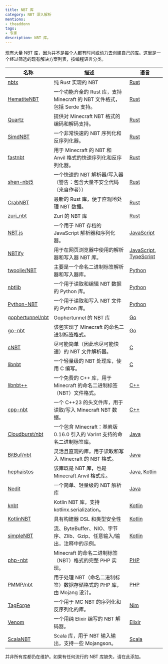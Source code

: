 ```yaml
---
title: NBT 库
category: NBT 深入解析
mentions:
- theaddonn
tags:
- 专家
description: NBT 库。
---
```


现有大量 NBT 库，因为并不是每个人都有时间或动力去创建自己的库。这里是一个经过筛选的现有解决方案列表，按编程语言分类。

| 名称                                                                                   | 描述                                                                                                       | 语言                                                                                              |
|----------------------------------------------------------------------------------------|------------------------------------------------------------------------------------------------------------|-------------------------------------------------------------------------------------------------------|
| [nbtx](https://github.com/bedrock-crustaceans/nbtx)                                    | 纯 Rust 实现的 NBT                                                                                         | [Rust](https://www.rust-lang.org/)                                                                    |
| [HematiteNBT](https://github.com/CorentinPtrl/hematite_nbt)                            | 一个功能齐全的 Rust 库，支持 Minecraft 的 NBT 文件格式，包括 Serde 支持。                                   | [Rust](https://www.rust-lang.org/)                                                                    |
| [Quartz](https://github.com/Rusty-Quartz/quartz_nbt)                                   | 提供对 Minecraft NBT 格式的编码和解码支持。                                                               | [Rust](https://www.rust-lang.org/)                                                                    |
| [SimdNBT](https://github.com/azalea-rs/simdnbt)                                        | 一个非常快速的 NBT 序列化和反序列化器。                                                                   | [Rust](https://www.rust-lang.org/)                                                                    |
| [fastnbt](https://github.com/owengage/fastnbt)                                         | 用于 Minecraft 的 NBT 和 Anvil 格式的快速序列化和反序列化器。                                             | [Rust](https://www.rust-lang.org/)                                                                    |
| [shen-nbt5](https://github.com/shenjackyuanjie/nbt-rust)                               | 一个快速的 NBT 解析器/写入器（警告：包含大量不安全代码（来自作者））                                       | [Rust](https://www.rust-lang.org/)                                                                    |
| [CrabNBT](https://github.com/CrabCraftDev/CrabNBT)                                     | 最新的 Rust 库，便于直观地处理 NBT 数据。                                                                  | [Rust](https://www.rust-lang.org/)                                                                    |
| [zuri_nbt](https://github.com/zuri-mc/zuri_nbt)                                        | Zuri 的 NBT 库                                                                                             | [Rust](https://www.rust-lang.org/)                                                                    |
| [NBT.js](https://github.com/sjmulder/nbt-js)                                           | 一个用于 NBT 存档的 JavaScript 解析器和序列化器。                                                         | [JavaScript](https://en.wikipedia.org/wiki/JavaScript)                                                |
| [NBTify](https://github.com/Offroaders123/NBTify)                                      | 用于在网页浏览器中使用的解析器和写入器 NBT 库。                                                           | [JavaScript](https://en.wikipedia.org/wiki/JavaScript), [TypeScript](https://www.typescriptlang.org/) |
| [twoolie/NBT](https://github.com/twoolie/NBT)                                          | 主要是一个命名二进制标签解析器和写入器库。                                                               | [Python](https://www.python.org/)                                                                     |
| [nbtlib](https://github.com/vberlier/nbtlib)                                           | 一个用于读取和编辑 NBT 数据的 Python 库。                                                                | [Python](https://www.python.org/)                                                                     |
| [Python-NBT](https://github.com/TowardtheStars/Python-NBT)                             | 一个用于读取和写入 NBT 文件的 Python 库。                                                                | [Python](https://www.python.org/)                                                                     |
| [gophertunnel/nbt](https://github.com/Sandertv/gophertunnel/tree/master/minecraft/nbt) | Gophertunnel 的 NBT 库                                                                                     | [Go](https://go.dev/)                                                                                 |
| [go-nbt](https://github.com/Tnze/go-mc/tree/master/nbt)                                | 该包实现了 Minecraft 的命名二进制标签格式。                                                               | [Go](https://go.dev/)                                                                                 |
| [cNBT](https://github.com/nickelpro/cNBT )                                             | 尽可能简单（因此也尽可能快速）的 NBT 文件解析器。                                                         | [C](https://en.wikipedia.org/wiki/C_(programming_language))                                           |
| [libnbt](https://sr.ht/~azbantium/libnbt/)                                             | 一个轻量级的 NBT 处理库，使用 C 编写。                                                                     | [C](https://en.wikipedia.org/wiki/C_(programming_language))                                           |
| [libnbt++](https://github.com/PrismLauncher/libnbtplusplus )                           | 一个免费的 C++ 库，用于 Minecraft 的命名二进制标签（NBT）文件格式。                                       | [C++](https://en.wikipedia.org/wiki/C%2B%2B)                                                          |
| [cpp-nbt](https://github.com/SpockBotMC/cpp-nbt)                                       | 一个 C++23 的头文件库，用于读取/写入 Minecraft NBT 数据。                                                  | [C++](https://en.wikipedia.org/wiki/C%2B%2B)                                                          |
| [Cloudburst/nbt](https://github.com/CloudburstMC/NBT)                                  | 一个包含 Minecraft：基岩版 0.16.0 引入的 VarInt 支持的命名二进制标签库。                                   | [Java](https://en.wikipedia.org/wiki/Java_(programming_language))                                     |
| [BitBuf/nbt](https://github.com/BitBuf/nbt)                                            | 灵活且直观的库，用于读取和写入 Minecraft 的 NBT 格式。                                                    | [Java](https://en.wikipedia.org/wiki/Java_(programming_language))                                     |
| [hephaistos](https://github.com/jglrxavpok/hephaistos)                                 | 该库既是 NBT 库，也是 Minecraft Anvil 格式库。                                                           | [Java](https://en.wikipedia.org/wiki/Java_(programming_language)), [Kotlin](https://kotlinlang.org/)  |
| [Nedit](https://github.com/TheNullicorn/Nedit)                                         | 一个简单、轻量级的 NBT 解析库                                                                             | [Java](https://en.wikipedia.org/wiki/Java_(programming_language))                                     |
| [knbt](https://github.com/BenWoodworth/knbt)                                           | Kotlin NBT 库，支持 kotlinx.serialization。                                                                | [Kotlin](https://kotlinlang.org/)                                                                     |
| [KotlinNBT](https://github.com/luizrcs/KotlinNBT)                                      | 具有构建器 DSL 和类型安全性                                                                               | [Kotlin](https://kotlinlang.org/)                                                                     |
| [simpleNBT](https://gist.github.com/camdenorrb/bec73c5608267f0232bd8f5c42e0784d)       | 流、ByteBuffer、NIO、字节序、Zlib、Gzip、任意输入/输出，注释中的示例。                                      | [Kotlin](https://kotlinlang.org/)                                                                     |
| [php-nbt](https://github.com/aternosorg/php-nbt)                                       | Minecraft 的命名二进制标签（NBT）格式的完整 PHP 实现。                                                    | [PHP](https://www.php.net/)                                                                           |
| [PMMP/nbt](https://github.com/pmmp/NBT)                                                | 用于处理 NBT（命名二进制标签）数据存储格式的 PHP 库，由 Mojang 设计。                                    | [PHP](https://www.php.net/)                                                                           |
| [TagForge](https://github.com/Nimberite-Development/TagForge-Nim)                      | 一个用于 MC NBT 的序列化和反序列化的库。                                                                  | [Nim](https://nim-lang.org/)                                                                          |
| [Venom](https://github.com/Bentechy66/venom)                                           | 一个用纯 Elixir 编写的 NBT 解码器。                                                                        | [Elixir](https://elixir-lang.org/)                                                                    |
| [ScalaNBT](https://github.com/drXor/ScalaNBT)                                          | Scala 库，用于 NBT 输入输出，支持一些 Mojangson。                                                         | [Scala](https://www.scala-lang.org/)                                                                  |

并非所有库都仍在维护。如果有任何流行的 NBT 库缺失，请在此添加。